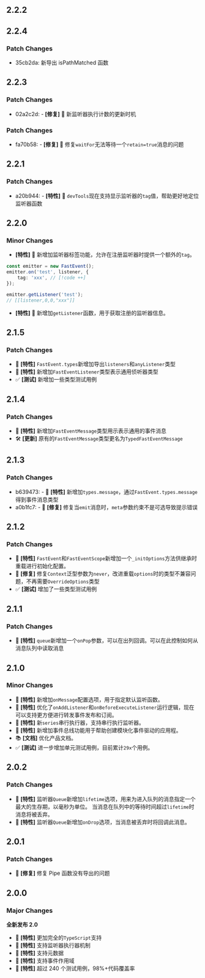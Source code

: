 ## 2.2.2

## 2.2.4

### Patch Changes

-   35cb2da: 新导出 isPathMatched 函数

## 2.2.3

### Patch Changes

-   02a2c2d: - **[修复]** 🐛 新监听器执行计数的更新时机

### Patch Changes

-   fa70b58: - **[修复]** 🐛 修复`waitFor`无法等待一个`retain=true`消息的问题

## 2.2.1

### Patch Changes

-   a20b944: - **[特性]** 🚀 `devTools`现在支持显示监听器的`tag`值，帮助更好地定位监听器函数

## 2.2.0

### Minor Changes

-   **[特性]** 🚀 新增加监听器标签功能，允许在注册监听器时提供一个额外的`tag`。

```ts
const emitter = new FastEvent();
emitter.on('test', listener, {
    tag: 'xxx', // [!code ++]
});

emitter.getListener('test');
// [[listener,0,0,"xxx"]]
```

-   **[特性]** 🚀 新增加`getListener`函数，用于获取注册的监听器信息。

## 2.1.5

### Patch Changes

-   🚀 **[特性]** `FastEvent.types`新增加导出`listeners`和`anyListener`类型
-   🚀 **[特性]** 新增加`FastEventListener`类型表示通用侦听器类型
-   ✅ **[测试]** 新增加一些类型测试用例

## 2.1.4

### Patch Changes

-   🚀 **[特性]** 新增加`FastEventMessage`类型用示表示通用的事件消息
-   🛠 **[更新]** 原有的`FastEventMessage`类型更名为`TypedFastEventMessage`

## 2.1.3

### Patch Changes

-   b639473: - 🚀 **[特性]** 新增加`types.message`，通过`FastEvent.types.message`得到事件消息类型
-   a0b1fc7: - 🐛 **[修复]** 修复当`emit`消息时，`meta`参数约束不是可选导致提示错误

## 2.1.2

### Patch Changes

-   🚀 **[特性]** `FastEvent`和`FastEventScope`新增加一个`_initOptions`方法供继承时重载进行初始化配置。
-   🐛 **[修复]** 修复`Context`泛型参数为`never`，改进重载`options`时的类型不兼容问题，不再需要`OverrideOptions`类型
-   ✅ **[测试]** 增加了一些类型测试用例

## 2.1.1

### Patch Changes

-   🚀 **[特性]** `queue`新增加一个`onPop`参数，可以在出列回调。可以在此控制如何从消息队列中读取消息

## 2.1.0

### Minor Changes

-   🚀 **[特性]** 新增加`onMessage`配置选项，用于指定默认监听函数。
-   🚀 **[特性]** 优化了`onAddListener`和`onBeforeExecuteListener`运行逻辑，现在可以支持更方便进行转发事件发布和订阅。
-   🚀 **[特性]** 新`series`串行执行器，支持串行执行监听器。
-   🚀 **[特性]** 新增加事件总线功能用于帮助创建模块化事件驱动的应用程。
-   📚 **[文档]** 优化产品文档。
-   ✅ **[测试]** 进一步增加单元测试用例，目前累计`29x`个用例。

## 2.0.2

### Patch Changes

-   🚀 **[特性]** 监听器`Queue`新增加`lifetime`选项，用来为进入队列的消息指定一个最大的生存期，以毫秒为单位。
    当消息在队列中的等待时间超过`lifetime`时消息将被丢弃。
-   🚀 **[特性]** 监听器`Queue`新增加`onDrop`选项，当消息被丢弃时将回调此消息。

## 2.0.1

### Patch Changes

-   🐛 **[修复]** 修复 Pipe 函数没有导出的问题

## 2.0.0

### Major Changes

**全新发布 2.0**

-   🚀 **[特性]** 更加完全的`TypeScript`支持
-   🚀 **[特性]** 支持监听器执行器机制
-   🚀 **[特性]** 支持元数据
-   🚀 **[特性]** 支持事件作用域
-   🚀 **[特性]** 超过 240 个测试用例，98%+代码覆盖率
